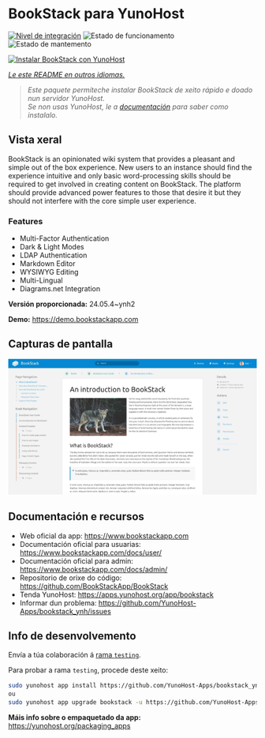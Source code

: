 <!--
NOTA: Este README foi creado automáticamente por <https://github.com/YunoHost/apps/tree/master/tools/readme_generator>
NON debe editarse manualmente.
-->

# BookStack para YunoHost

[![Nivel de integración](https://dash.yunohost.org/integration/bookstack.svg)](https://ci-apps.yunohost.org/ci/apps/bookstack/) ![Estado de funcionamento](https://ci-apps.yunohost.org/ci/badges/bookstack.status.svg) ![Estado de mantemento](https://ci-apps.yunohost.org/ci/badges/bookstack.maintain.svg)

[![Instalar BookStack con YunoHost](https://install-app.yunohost.org/install-with-yunohost.svg)](https://install-app.yunohost.org/?app=bookstack)

*[Le este README en outros idiomas.](./ALL_README.md)*

> *Este paquete permíteche instalar BookStack de xeito rápido e doado nun servidor YunoHost.*  
> *Se non usas YunoHost, le a [documentación](https://yunohost.org/install) para saber como instalalo.*

## Vista xeral

BookStack is an opinionated wiki system that provides a pleasant and simple out of the box experience. New users to an instance should find the experience intuitive and only basic word-processing skills should be required to get involved in creating content on BookStack. The platform should provide advanced power features to those that desire it but they should not interfere with the core simple user experience.

### Features

- Multi-Factor Authentication
- Dark & Light Modes
- LDAP Authentication
- Markdown Editor
- WYSIWYG Editing
- Multi-Lingual
- Diagrams.net Integration


**Versión proporcionada:** 24.05.4~ynh2

**Demo:** <https://demo.bookstackapp.com>

## Capturas de pantalla

![Captura de pantalla de BookStack](./doc/screenshots/screenshot.png)

## Documentación e recursos

- Web oficial da app: <https://www.bookstackapp.com>
- Documentación oficial para usuarias: <https://www.bookstackapp.com/docs/user/>
- Documentación oficial para admin: <https://www.bookstackapp.com/docs/admin/>
- Repositorio de orixe do código: <https://github.com/BookStackApp/BookStack>
- Tenda YunoHost: <https://apps.yunohost.org/app/bookstack>
- Informar dun problema: <https://github.com/YunoHost-Apps/bookstack_ynh/issues>

## Info de desenvolvemento

Envía a túa colaboración á [rama `testing`](https://github.com/YunoHost-Apps/bookstack_ynh/tree/testing).

Para probar a rama `testing`, procede deste xeito:

```bash
sudo yunohost app install https://github.com/YunoHost-Apps/bookstack_ynh/tree/testing --debug
ou
sudo yunohost app upgrade bookstack -u https://github.com/YunoHost-Apps/bookstack_ynh/tree/testing --debug
```

**Máis info sobre o empaquetado da app:** <https://yunohost.org/packaging_apps>
